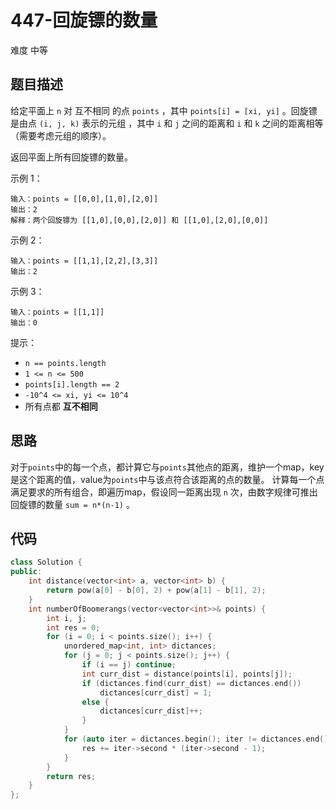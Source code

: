 # 447-回旋镖的数量

难度 中等



## 题目描述

给定平面上 `n` 对 互不相同 的点 `points` ，其中 `points[i] = [xi, yi]` 。回旋镖 是由点 `(i, j, k)` 表示的元组 ，其中 `i` 和 `j` 之间的距离和 `i` 和 `k` 之间的距离相等（需要考虑元组的顺序）。

返回平面上所有回旋镖的数量。


示例 1：
```
输入：points = [[0,0],[1,0],[2,0]]
输出：2
解释：两个回旋镖为 [[1,0],[0,0],[2,0]] 和 [[1,0],[2,0],[0,0]]
```
示例 2：
```
输入：points = [[1,1],[2,2],[3,3]]
输出：2
```
示例 3：
```
输入：points = [[1,1]]
输出：0
```

提示：

- `n == points.length`
- `1 <= n <= 500`
- `points[i].length == 2`
- `-10^4 <= xi, yi <= 10^4`
- 所有点都 **互不相同**



## 思路

对于`points`中的每一个点，都计算它与`points`其他点的距离，维护一个map，key是这个距离的值，value为`points`中与该点符合该距离的点的数量。
计算每一个点满足要求的所有组合，即遍历map，假设同一距离出现 `n` 次，由数字规律可推出回旋镖的数量 `sum = n*(n-1)` 。



## 代码

```c++
class Solution {
public:
    int distance(vector<int> a, vector<int> b) {
        return pow(a[0] - b[0], 2) + pow(a[1] - b[1], 2);
    }
    int numberOfBoomerangs(vector<vector<int>>& points) {
        int i, j;
        int res = 0;
        for (i = 0; i < points.size(); i++) {
            unordered_map<int, int> dictances;
            for (j = 0; j < points.size(); j++) {
                if (i == j) continue;
                int curr_dist = distance(points[i], points[j]);
                if (dictances.find(curr_dist) == dictances.end())
                    dictances[curr_dist] = 1;
                else {
                    dictances[curr_dist]++;
                }
            }
            for (auto iter = dictances.begin(); iter != dictances.end(); iter++) {
                res += iter->second * (iter->second - 1);
            }
        }
        return res;
    }
};
```

